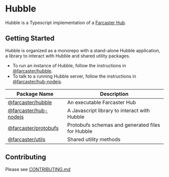# Hubble

Hubble is a Typescript implementation of a [Farcaster Hub](https://github.com/farcasterxyz/protocol#4-hubs).

## Getting Started

Hubble is organized as a monorepo with a stand-alone Hubble application, a library to interact with Hubble and shared utility packages.

- To run an instance of Hubble, follow the instructions in [@farcaster/hubble](/apps/hubble/README.md).
- To talk to a running Hubble server, follow the instructions in [@farcaster/hub-nodejs](/packages/hub-nodejs/README.md).

| Package Name                                  | Description                                      |
| --------------------------------------------- | ------------------------------------------------ |
| [@farcaster/hubble](/apps/hubble)             | An executable Farcaster Hub                      |
| [@farcaster/hub-nodejs](/packages/hub-nodejs) | A Javascript library to interact with Hubble     |
| [@farcaster/protobufs](/packages/protobufs/)  | Protobufs schemas and generated files for Hubble |
| [@farcaster/utils](/packages/utils/)          | Shared utility methods                           |

## Contributing

Please see [CONTRIBUTING.md](./CONTRIBUTING.md)
